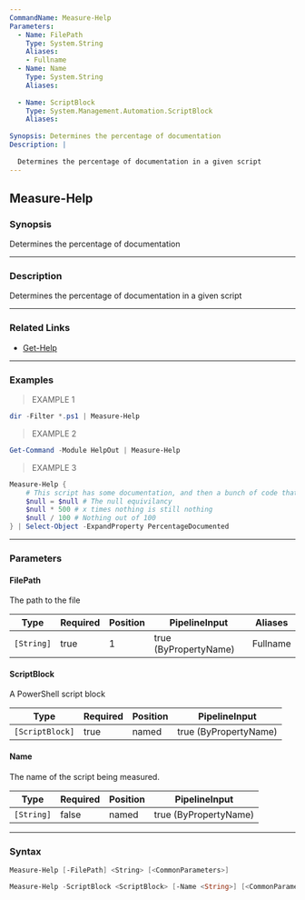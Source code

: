 ```yaml
---
CommandName: Measure-Help
Parameters: 
  - Name: FilePath
    Type: System.String
    Aliases: 
    - Fullname
  - Name: Name
    Type: System.String
    Aliases: 
    
  - Name: ScriptBlock
    Type: System.Management.Automation.ScriptBlock
    Aliases: 
    
Synopsis: Determines the percentage of documentation
Description: |
  
  Determines the percentage of documentation in a given script
---
```



Measure-Help
------------




### Synopsis
Determines the percentage of documentation



---


### Description

Determines the percentage of documentation in a given script



---


### Related Links
* [Get-Help](https://learn.microsoft.com/powershell/module/Microsoft.PowerShell.Core/Get-Help)





---


### Examples
> EXAMPLE 1

```PowerShell
dir -Filter *.ps1 | Measure-Help
```
> EXAMPLE 2

```PowerShell
Get-Command -Module HelpOut | Measure-Help
```
> EXAMPLE 3

```PowerShell
Measure-Help {
    # This script has some documentation, and then a bunch of code that literally does nothing
    $null = $null # The null equivilancy 
    $null * 500 # x times nothing is still nothing
    $null / 100 # Nothing out of 100             
} | Select-Object -ExpandProperty PercentageDocumented
```


---


### Parameters
#### **FilePath**

The path to the file






|Type      |Required|Position|PipelineInput        |Aliases |
|----------|--------|--------|---------------------|--------|
|`[String]`|true    |1       |true (ByPropertyName)|Fullname|



#### **ScriptBlock**

A PowerShell script block






|Type           |Required|Position|PipelineInput        |
|---------------|--------|--------|---------------------|
|`[ScriptBlock]`|true    |named   |true (ByPropertyName)|



#### **Name**

The name of the script being measured.






|Type      |Required|Position|PipelineInput        |
|----------|--------|--------|---------------------|
|`[String]`|false   |named   |true (ByPropertyName)|





---


### Syntax
```PowerShell
Measure-Help [-FilePath] <String> [<CommonParameters>]
```
```PowerShell
Measure-Help -ScriptBlock <ScriptBlock> [-Name <String>] [<CommonParameters>]
```
